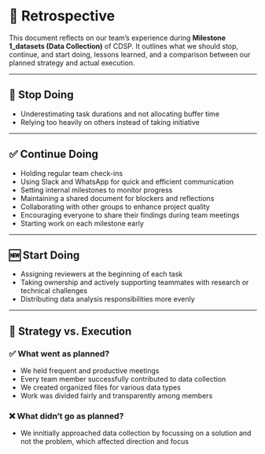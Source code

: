 # 🔄 Retrospective

This document reflects on our team’s experience during **Milestone 1_datasets (Data Collection)** of CDSP. It outlines what we should stop, continue, and start doing, lessons learned, and a comparison between our planned strategy and actual execution.

---

## 🛑 Stop Doing

- Underestimating task durations and not allocating buffer time  
- Relying too heavily on others instead of taking initiative  

---

## ✅ Continue Doing

- Holding regular team check-ins  
- Using Slack and WhatsApp for quick and efficient communication  
- Setting internal milestones to monitor progress  
- Maintaining a shared document for blockers and reflections  
- Collaborating with other groups to enhance project quality  
- Encouraging everyone to share their findings during team meetings  
- Starting work on each milestone early  

---

## 🆕 Start Doing

- Assigning reviewers at the beginning of each task  
- Taking ownership and actively supporting teammates with research or technical challenges  
- Distributing data analysis responsibilities more evenly  

---

## 🎯 Strategy vs. Execution

### ✅ What went as planned?

- We held frequent and productive meetings  
- Every team member successfully contributed to data collection  
- We created organized files for various data types  
- Work was divided fairly and transparently among members  

### ❌ What didn’t go as planned?

- We innitially approached data collection by focussing on a solution and not the problem, which affected direction and focus  
